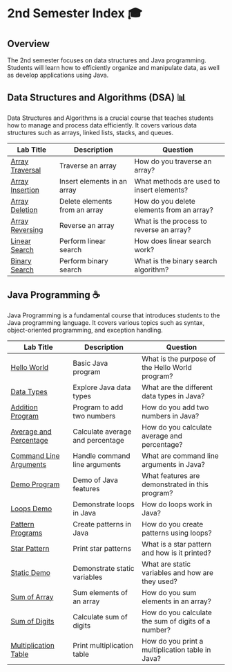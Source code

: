 # 2nd Semester Index 🎓

## Overview
The 2nd semester focuses on data structures and Java programming. Students will learn how to efficiently organize and manipulate data, as well as develop applications using Java.

## Data Structures and Algorithms (DSA) 📊
Data Structures and Algorithms is a crucial course that teaches students how to manage and process data efficiently. It covers various data structures such as arrays, linked lists, stacks, and queues.

| Lab Title | Description | Question |
|-----------|-------------|----------|
| [Array Traversal](DSA/ArrayTraverse.c) | Traverse an array | How do you traverse an array? |
| [Array Insertion](DSA/ArrayInsertion.c) | Insert elements in an array | What methods are used to insert elements? |
| [Array Deletion](DSA/ArrayDeletion.c) | Delete elements from an array | How do you delete elements from an array? |
| [Array Reversing](DSA/ArrayReversing.c) | Reverse an array | What is the process to reverse an array? |
| [Linear Search](DSA/LinearSearch.c) | Perform linear search | How does linear search work? |
| [Binary Search](DSA/BinarySearch.c) | Perform binary search | What is the binary search algorithm? |

## Java Programming ☕
Java Programming is a fundamental course that introduces students to the Java programming language. It covers various topics such as syntax, object-oriented programming, and exception handling.

| Lab Title | Description | Question |
|-----------|-------------|----------|
| [Hello World](JAVA/HelloWorld.java) | Basic Java program | What is the purpose of the Hello World program? |
| [Data Types](JAVA/DataType.java) | Explore Java data types | What are the different data types in Java? |
| [Addition Program](JAVA/Addition.java) | Program to add two numbers | How do you add two numbers in Java? |
| [Average and Percentage](JAVA/AvgPerc.java) | Calculate average and percentage | How do you calculate average and percentage? |
| [Command Line Arguments](JAVA/CommandLineArgument.java) | Handle command line arguments | What are command line arguments in Java? |
| [Demo Program](JAVA/Demo.java) | Demo of Java features | What features are demonstrated in this program? |
| [Loops Demo](JAVA/Loops.java) | Demonstrate loops in Java | How do loops work in Java? |
| [Pattern Programs](JAVA/Pattern.java) | Create patterns in Java | How do you create patterns using loops? |
| [Star Pattern](JAVA/StarPattern.java) | Print star patterns | What is a star pattern and how is it printed? |
| [Static Demo](JAVA/StaticDemo.java) | Demonstrate static variables | What are static variables and how are they used? |
| [Sum of Array](JAVA/SumOfArray.java) | Sum elements of an array | How do you sum elements in an array? |
| [Sum of Digits](JAVA/SumOfDigit.java) | Calculate sum of digits | How do you calculate the sum of digits of a number? |
| [Multiplication Table](JAVA/Table.java) | Print multiplication table | How do you print a multiplication table in Java? |
